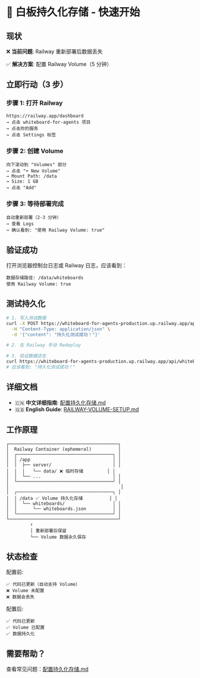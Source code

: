 # 🚀 白板持久化存储 - 快速开始

## 现状

❌ **当前问题**: Railway 重新部署后数据丢失

✅ **解决方案**: 配置 Railway Volume（5 分钟）

## 立即行动（3 步）

### 步骤 1: 打开 Railway

```
https://railway.app/dashboard
→ 点击 whiteboard-for-agents 项目
→ 点击你的服务
→ 点击 Settings 标签
```

### 步骤 2: 创建 Volume

```
向下滚动到 "Volumes" 部分
→ 点击 "+ New Volume"
→ Mount Path: /data
→ Size: 1 GB
→ 点击 "Add"
```

### 步骤 3: 等待部署完成

```
自动重新部署（2-3 分钟）
→ 查看 Logs
→ 确认看到: "使用 Railway Volume: true"
```

## 验证成功

打开浏览器控制台日志或 Railway 日志，应该看到：

```
数据存储路径: /data/whiteboards
使用 Railway Volume: true
```

## 测试持久化

```bash
# 1. 写入测试数据
curl -X POST https://whiteboard-for-agents-production.up.railway.app/api/whiteboard/main-board/update \
  -H "Content-Type: application/json" \
  -d '{"content": "持久化测试成功！"}'

# 2. 在 Railway 手动 Redeploy

# 3. 验证数据还在
curl https://whiteboard-for-agents-production.up.railway.app/api/whiteboard/main-board
# 应该看到: "持久化测试成功！"
```

## 详细文档

- 🇨🇳 **中文详细指南**: [配置持久化存储.md](./配置持久化存储.md)
- 🇬🇧 **English Guide**: [RAILWAY-VOLUME-SETUP.md](./RAILWAY-VOLUME-SETUP.md)

## 工作原理

```
┌─────────────────────────────────────────┐
│  Railway Container (ephemeral)          │
│  ┌────────────────────────────────────┐ │
│  │ /app                               │ │
│  │  ├── server/                       │ │
│  │  │   └── data/ ❌ 临时存储         │ │
│  │  └── ...                           │ │
│  └────────────────────────────────────┘ │
│                                          │
│  ┌────────────────────────────────────┐ │
│  │ /data ✅ Volume 持久化存储          │ │
│  │  └── whiteboards/                  │ │
│  │      └── whiteboards.json          │ │
│  └────────────────────────────────────┘ │
└─────────────────────────────────────────┘
         ↑
         │ 重新部署后保留
         └── Volume 数据永久保存
```

## 状态检查

配置前:
```
✅ 代码已更新（自动支持 Volume）
❌ Volume 未配置
❌ 数据会丢失
```

配置后:
```
✅ 代码已更新
✅ Volume 已配置
✅ 数据持久化
```

## 需要帮助？

查看常见问题：[配置持久化存储.md](./配置持久化存储.md#-常见问题)
